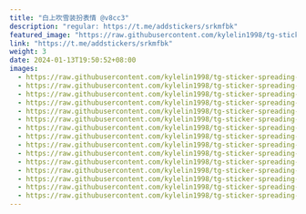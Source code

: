 ```yaml
---
title: "白上吹雪装扮表情 @v8cc3"
description: "regular: https://t.me/addstickers/srkmfbk"
featured_image: "https://raw.githubusercontent.com/kylelin1998/tg-sticker-spreading-worldwide-images/main/img/a68fcf54-76bc-4c02-b22e-260da1f9ee12.jpg"
link: "https://t.me/addstickers/srkmfbk"
weight: 3
date: 2024-01-13T19:50:52+08:00
images:
  - https://raw.githubusercontent.com/kylelin1998/tg-sticker-spreading-worldwide-images/main/img/a68fcf54-76bc-4c02-b22e-260da1f9ee12.jpg
  - https://raw.githubusercontent.com/kylelin1998/tg-sticker-spreading-worldwide-images/main/img/318cc66c-f47b-44fc-8509-18a18f9b0aec.jpg
  - https://raw.githubusercontent.com/kylelin1998/tg-sticker-spreading-worldwide-images/main/img/1100ef3d-0df7-4e10-9e5e-1aa83d4f8a7d.jpg
  - https://raw.githubusercontent.com/kylelin1998/tg-sticker-spreading-worldwide-images/main/img/04c4e209-9212-470b-8fd3-e02e0ba98b79.jpg
  - https://raw.githubusercontent.com/kylelin1998/tg-sticker-spreading-worldwide-images/main/img/bcd492ea-8f58-4ae1-8aa5-b95372b83e3c.jpg
  - https://raw.githubusercontent.com/kylelin1998/tg-sticker-spreading-worldwide-images/main/img/2e182c6b-f0dc-408d-9c8b-2a33b33d1480.jpg
  - https://raw.githubusercontent.com/kylelin1998/tg-sticker-spreading-worldwide-images/main/img/05cfd9bb-1b90-467d-b356-8e489886abb8.jpg
  - https://raw.githubusercontent.com/kylelin1998/tg-sticker-spreading-worldwide-images/main/img/4cbb6e7e-f168-4072-9e3e-7b509b36be48.jpg
  - https://raw.githubusercontent.com/kylelin1998/tg-sticker-spreading-worldwide-images/main/img/2f05e373-9b8c-4d5b-81ef-b730c3f97d27.jpg
  - https://raw.githubusercontent.com/kylelin1998/tg-sticker-spreading-worldwide-images/main/img/57911f98-72dc-40a9-a04d-f95b221c7d4c.jpg
  - https://raw.githubusercontent.com/kylelin1998/tg-sticker-spreading-worldwide-images/main/img/b7c3f7c4-b8e0-4106-ae5e-b48f9caad774.jpg
  - https://raw.githubusercontent.com/kylelin1998/tg-sticker-spreading-worldwide-images/main/img/27327f8f-e6e0-4ad8-8dfb-e06a3ab1604c.jpg
  - https://raw.githubusercontent.com/kylelin1998/tg-sticker-spreading-worldwide-images/main/img/32bda9b4-74b0-490e-9182-d1ecb14ec0bf.jpg
  - https://raw.githubusercontent.com/kylelin1998/tg-sticker-spreading-worldwide-images/main/img/b2c9ac16-9be0-47cd-9f88-315128ab6d47.jpg
  - https://raw.githubusercontent.com/kylelin1998/tg-sticker-spreading-worldwide-images/main/img/aa405eda-97d5-4e0a-a899-b0b5c1092a0b.jpg
---
```

